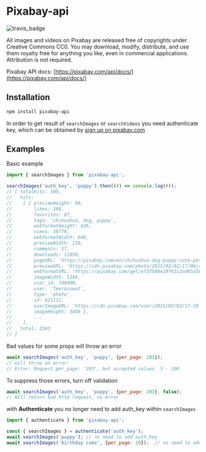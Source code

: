 # Pixabay-api

![travis_badge](https://travis-ci.org/dderevjanik/pixabay-api.svg?branch=master)

All images and videos on Pixabay are released free of copyrights under Creative Commons CC0. You may download, modify, distribute, and use them royalty free for anything you like, even in commercial applications. Attribution is not required.

Pixabay API docs:  [https://pixabay.com/api/docs/](https://pixabay.com/api/docs/)

## Installation

```bash
npm install pixabay-api
```

In order to get result of `searchImages` or `searchVideos` you need authenticate key,
which can be obtained by [sign up on pixabay.com](https://pixabay.com/en/accounts/register/)

## Examples

Basic example

```js
import { searchImages } from 'pixabay-api';

searchImages('auth_key', 'puppy').then((r) => console.log(r));
// { totalHits: 500,
//   hits:
//    [ { previewHeight: 99,
//        likes: 108,
//        favorites: 87,
//        tags: 'chihuahua, dog, puppy',
//        webformatHeight: 426,
//        views: 38770,
//        webformatWidth: 640,
//        previewWidth: 150,
//        comments: 17,
//        downloads: 11050,
//        pageURL: 'https://pixabay.com/en/chihuahua-dog-puppy-cute-pet-621112/',
//        previewURL: 'https://cdn.pixabay.com/photo/2015/02/02/17/06/chihuahua-621112_150.jpg',
//        webformatURL: 'https://pixabay.com/get/ef37b00e29f61c2ad65a5854e34b4294e277eac818b5184993f0c07fafe9_640.jpg',
//        imageWidth: 5184,
//        user_id: 740400,
//        user: 'Teerasuwat',
//        type: 'photo',
//        id: 621112,
//        userImageURL: 'https://cdn.pixabay.com/user/2015/02/02/17-19-43-530_250x250.jpg',
//        imageHeight: 3456 },
//        ...
//    ],
//   total: 3343
// }
```

Bad values for some props will throw an error

```js
await searchImages('auth_key', 'puppy', {per_page: 203});
// will throw an error:
// Error: Request.per_page: '203', but accepted values  3 - 200
```

To suppress those errors, turn off validation

```js
await searchImages('auth_key', 'puppy', {per_page: 203}, false);
// Will return bad http request, no error
```

with **Authenticate** you no longer need to add auth_key within `searchImages`

```js
import { authenticate } from 'pixabay-api';

const { searchImages } = authenticate('auth_key');
await searchImages('puppy'); // no need to add auth_key
await searchImages('birthday cake', {per_page: 20});  // no need to add auth_key

```
